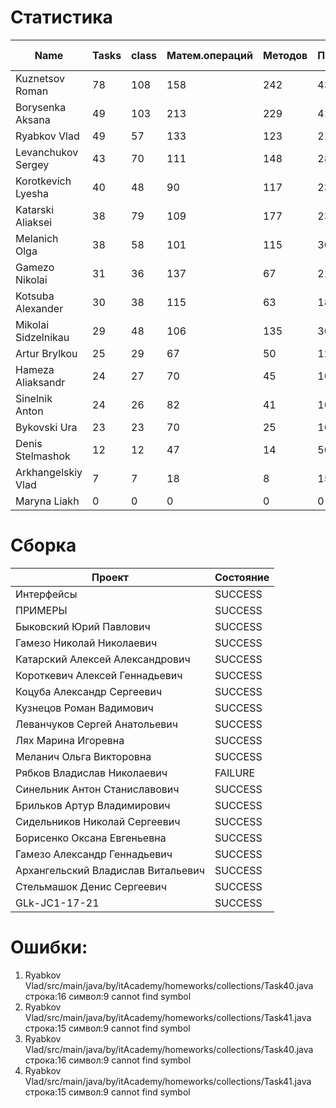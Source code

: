# Статистика

| Name | Tasks | class | Матем.операций | Методов | Присваиваний | анон.класов | внутр.класов | констант | логирование | лямбды | переменных | перхватов исключений | приват. методов | приват. полей | сравнений | циклов |
| --- | --- | --- | --- | --- | --- | --- | --- | --- | --- | --- | --- | --- | --- | --- | --- | --- |
| Kuznetsov Roman | 78 | 108 | 158 | 242 | 431 | 5 | 0 | 10 | 0 | 1 | 324 | 22 | 7 | 38 | 26 | 81 |
| Borysenka Aksana | 49 | 103 | 213 | 229 | 417 | 0 | 0 | 8 | 0 | 0 | 339 | 3 | 8 | 34 | 79 | 53 |
| Ryabkov Vlad | 49 | 57 | 133 | 123 | 213 | 0 | 0 | 0 | 0 | 0 | 184 | 0 | 2 | 34 | 62 | 25 |
| Levanchukov Sergey | 43 | 70 | 111 | 148 | 285 | 0 | 1 | 3 | 0 | 0 | 224 | 3 | 9 | 34 | 21 | 52 |
| Korotkevich Lyesha | 40 | 48 | 90 | 117 | 239 | 0 | 0 | 0 | 0 | 0 | 171 | 0 | 0 | 20 | 16 | 43 |
| Katarski Aliaksei | 38 | 79 | 109 | 177 | 233 | 0 | 0 | 0 | 0 | 0 | 188 | 0 | 12 | 32 | 22 | 39 |
| Melanich Olga | 38 | 58 | 101 | 115 | 309 | 0 | 0 | 4 | 0 | 0 | 254 | 0 | 1 | 5 | 44 | 35 |
| Gamezo Nikolai | 31 | 36 | 137 | 67 | 217 | 0 | 0 | 0 | 0 | 0 | 157 | 0 | 0 | 6 | 31 | 39 |
| Kotsuba Alexander | 30 | 38 | 115 | 63 | 188 | 0 | 0 | 0 | 0 | 0 | 142 | 0 | 4 | 2 | 29 | 36 |
| Mikolai Sidzelnikau | 29 | 48 | 106 | 135 | 301 | 0 | 0 | 12 | 0 | 0 | 221 | 0 | 11 | 29 | 54 | 34 |
| Artur Brylkou | 25 | 29 | 67 | 50 | 126 | 0 | 0 | 0 | 0 | 0 | 90 | 0 | 2 | 0 | 37 | 21 |
| Hameza Aliaksandr | 24 | 27 | 70 | 45 | 100 | 0 | 0 | 0 | 0 | 0 | 74 | 0 | 0 | 0 | 13 | 21 |
| Sinelnik Anton | 24 | 26 | 82 | 41 | 106 | 0 | 0 | 0 | 0 | 0 | 78 | 0 | 2 | 0 | 38 | 23 |
| Bykovski Ura | 23 | 23 | 70 | 25 | 163 | 0 | 0 | 0 | 0 | 0 | 89 | 0 | 0 | 0 | 32 | 37 |
| Denis Stelmashok | 12 | 12 | 47 | 14 | 50 | 0 | 0 | 0 | 0 | 0 | 49 | 0 | 0 | 0 | 6 | 1 |
| Arkhangelskiy Vlad | 7 | 7 | 18 | 8 | 15 | 0 | 0 | 0 | 0 | 0 | 15 | 0 | 0 | 0 | 1 | 0 |
| Maryna Liakh | 0 | 0 | 0 | 0 | 0 | 0 | 0 | 0 | 0 | 0 | 0 | 0 | 0 | 0 | 0 | 0 |


# Сборка

| Проект | Состояние |
| --- | --- |
| Интерфейсы  | SUCCESS |
| ПРИМЕРЫ  | SUCCESS |
| Быковский Юрий Павлович  | SUCCESS |
| Гамезо Николай Николаевич  | SUCCESS |
| Катарский Алексей Александрович  | SUCCESS |
| Короткевич Алексей Геннадьевич  | SUCCESS |
| Коцуба Александр Сергеевич  | SUCCESS |
| Кузнецов Роман Вадимович  | SUCCESS |
| Леванчуков Сергей Анатольевич  | SUCCESS |
| Лях Марина Игоревна  | SUCCESS |
| Меланич Ольга Викторовна  | SUCCESS |
| Рябков Владислав Николаевич  | FAILURE |
| Синельник Антон Станиславович  | SUCCESS |
| Брильков Артур Владимирович  | SUCCESS |
| Сидельников Николай Сергеевич  | SUCCESS |
| Борисенко Оксана Евгеньевна  | SUCCESS |
| Гамезо Александр Геннадьевич  | SUCCESS |
| Архангельский Владислав Витальевич  | SUCCESS |
| Стельмашок Денис Сергеевич  | SUCCESS |
| GLk-JC1-17-21  | SUCCESS |


# Ошибки:

1. Ryabkov Vlad/src/main/java/by/itAcademy/homeworks/collections/Task40.java строка:16 символ:9 cannot find symbol
1. Ryabkov Vlad/src/main/java/by/itAcademy/homeworks/collections/Task41.java строка:15 символ:9 cannot find symbol
1. Ryabkov Vlad/src/main/java/by/itAcademy/homeworks/collections/Task40.java строка:16 символ:9 cannot find symbol
1. Ryabkov Vlad/src/main/java/by/itAcademy/homeworks/collections/Task41.java строка:15 символ:9 cannot find symbol
